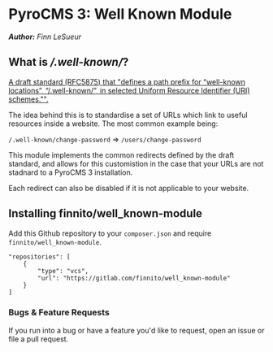 # PyroCMS 3: Well Known Module
*__Author:__ Finn LeSueur*

## What is */.well-known/*?
[A draft standard (RFC5875) that "defines a path prefix for “well-known locations”, “/.well-known/”, in selected Uniform Resource Identifier (URI) schemes."".](https://tools.ietf.org/html/rfc5785)

The idea behind this is to standardise a set of URLs which link to useful resources inside a website. The most common example being:

`/.well-known/change-password` => `/users/change-password`

This module implements the common redirects defined by the draft standard, and allows for this customistion in the case that your URLs are not stadnard to a PyroCMS 3 installation.

Each redirect can also be disabled if it is not applicable to your website.

## Installing finnito/well_known-module
Add this Github repository to your `composer.json` and require `finnito/well_known-module`.

```
"repositories": [
	{
		"type": "vcs",
		"url": "https://gitlab.com/finnito/well_known-module"
	}
]
```

### Bugs & Feature Requests
If you run into a bug or have a feature you'd like to request, open an issue or file a pull request.
